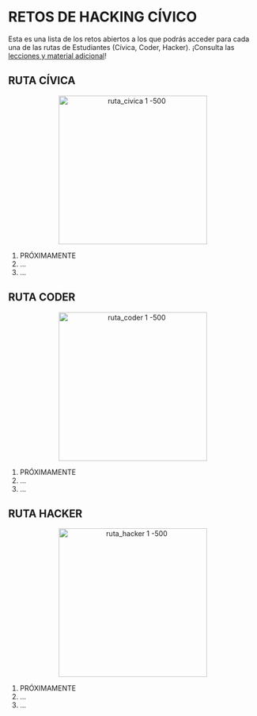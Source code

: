 # RETOS DE HACKING CÍVICO #

Esta es una lista de los retos abiertos a los que podrás acceder para cada una de las rutas de Estudiantes (Cívica, Coder, Hacker).
¡Consulta las [lecciones y material adicional](https://www.codeandomexico.org/estudiantes)!


## RUTA CÍVICA ##
<p align="center">
<img src="https://user-images.githubusercontent.com/6744123/29694268-a57a16de-8900-11e7-8209-501b4b017ef0.png" width="300" title="ruta_civica 1 -500">
</p>

1. PRÓXIMAMENTE
2. ...
3. ...

## RUTA CODER ##
<p align="center">
<img src="https://user-images.githubusercontent.com/6744123/29694322-f4d39e8a-8900-11e7-8a27-9595eb46570e.png" width="300" title="ruta_coder 1 -500">
</p>

1. PRÓXIMAMENTE
2. ...
3. ...

## RUTA HACKER ##
<p align="center">
<img src="https://user-images.githubusercontent.com/6744123/29694331-0491261c-8901-11e7-9412-624fc4cf15a6.png" width="300" title="ruta_hacker 1 -500">
</p>

1. PRÓXIMAMENTE
2. ...
3. ...

